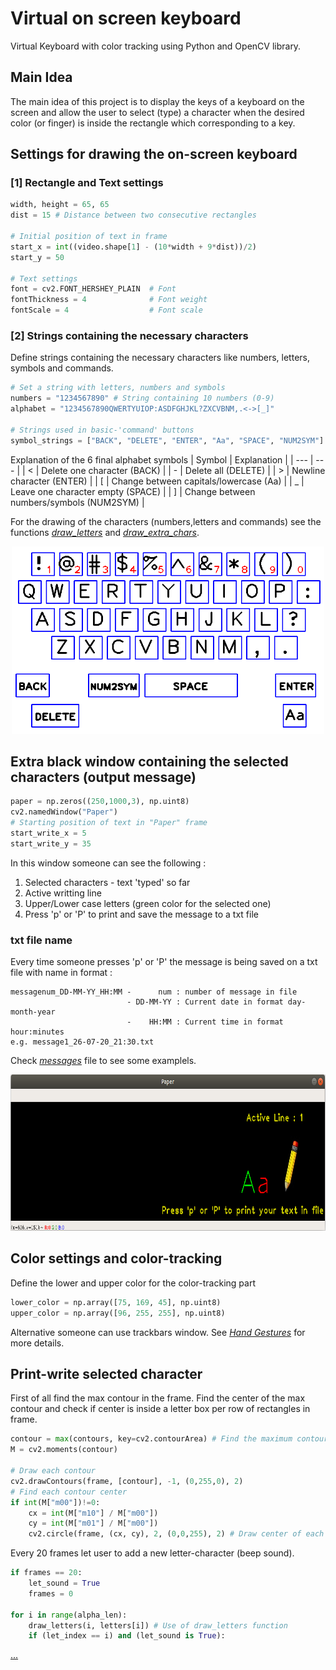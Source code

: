 # Virtual on screen keyboard
Virtual Keyboard with color tracking using Python and OpenCV library.

## Main Idea
The main idea of this project is to display the keys of a keyboard on the screen and allow the user to select (type) a character when the desired color (or finger) is inside the rectangle which corresponding to a key.

## Settings for drawing the on-screen keyboard
### [1] Rectangle and Text settings
```python
width, height = 65, 65
dist = 15 # Distance between two consecutive rectangles

# Initial position of text in frame
start_x = int((video.shape[1] - (10*width + 9*dist))/2)
start_y = 50

# Text settings
font = cv2.FONT_HERSHEY_PLAIN  # Font
fontThickness = 4              # Font weight
fontScale = 4                  # Font scale
```
### [2] Strings containing the necessary characters
Define strings containing the necessary characters like numbers, letters, symbols and commands.
```python
# Set a string with letters, numbers and symbols
numbers = "1234567890" # String containing 10 numbers (0-9)
alphabet = "1234567890QWERTYUIOP:ASDFGHJKL?ZXCVBNM,.<->[_]"

# Strings used in basic-'command' buttons
symbol_strings = ["BACK", "DELETE", "ENTER", "Aa", "SPACE", "NUM2SYM"] 
```
Explanation of the 6 final alphabet symbols
| Symbol | Explanation |
|   ---  |     ---     |
|    <   | Delete one character (BACK) |
|    -   | Delete all (DELETE) |
|    >   | Newline character (ENTER) |
|    [   | Change between capitals/lowercase (Aa) |
|    _   | Leave one character empty (SPACE) |
|    ]   | Change between numbers/symbols (NUM2SYM) |

For the drawing of the characters (numbers,letters and commands) see the functions *[draw_letters](https://github.com/kostasthanos/Virtual-on-screen-keyboard/blob/main/vkct.py)* and *[draw_extra_chars](https://github.com/kostasthanos/Virtual-on-screen-keyboard/blob/main/vkct.py)*.

<p align="center">
  <img width="500" height="300" src="Images/keyboard1.png">
</p>

## Extra black window containing the selected characters (output message)
```python
paper = np.zeros((250,1000,3), np.uint8)
cv2.namedWindow("Paper")
# Starting position of text in "Paper" frame
start_write_x = 5
start_write_y = 35
```
In this window someone can see the following :
1. Selected characters - text 'typed' so far
2. Active writting line
3. Upper/Lower case letters (green color for the selected one)
4. Press 'p' or 'P' to print and save the message to a txt file
### txt file name
Every time someone presses 'p' or 'P' the message is being saved on a txt file with name in format :
```
messagenum_DD-MM-YY_HH:MM -      num : number of message in file
                          - DD-MM-YY : Current date in format day-month-year
                          -    HH:MM : Current time in format hour:minutes
e.g. message1_26-07-20_21:30.txt
```
Check *[messages](https://github.com/kostasthanos/Virtual-on-screen-keyboard/tree/main/messages)* file to see some examplels.

<p align="center">
  <img width="600" height="250" src="Images/Paper frame.png">
</p>

## Color settings and color-tracking
Define the lower and upper color for the color-tracking part
```python
lower_color = np.array([75, 169, 45], np.uint8)
upper_color = np.array([96, 255, 255], np.uint8)
```
Alternative someone can use trackbars window. See *[Hand Gestures](https://github.com/kostasthanos/Hand-Gestures-and-Finger-Counting)* for more details.

## Print-write selected character
First of all find the max contour in the frame. Find the center of the max contour and check if center is inside a letter box per row of rectangles in frame.
```python
contour = max(contours, key=cv2.contourArea) # Find the maximum contour each time (on each frame)  
M = cv2.moments(contour)

# Draw each contour
cv2.drawContours(frame, [contour], -1, (0,255,0), 2)
# Find each contour center
if int(M["m00"])!=0:
    cx = int(M["m10"] / M["m00"])
    cy = int(M["m01"] / M["m00"])
    cv2.circle(frame, (cx, cy), 2, (0,0,255), 2) # Draw center of each contour
```

Every 20 frames let user to add a new letter-character (beep sound).
```python
if frames == 20:
    let_sound = True
    frames = 0

for i in range(alpha_len):
    draw_letters(i, letters[i]) # Use of draw_letters function
    if (let_index == i) and (let_sound is True):
```
  [...](https://github.com/kostasthanos/Virtual-on-screen-keyboard/blob/main/vkct.py)

